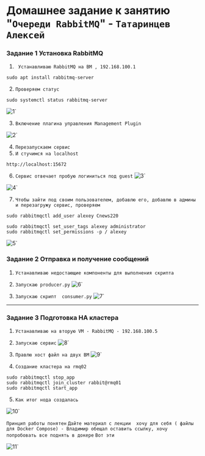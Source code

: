 # Домашнее задание к занятию "`Очереди RabbitMQ`" - `Татаринцев Алексей`



### Задание 1 Установка RabbitMQ


1. ` Устанавливаю RabbitMQ на ВМ , 192.168.100.1`
```
sudo apt install rabbitmq-server
```
2. `Проверяем статус`
```
sudo systemctl status rabbitmq-server
```
![1](https://github.com/Foxbeerxxx/RabbitMq/blob/main/img/img1.png)`

3. `Включение плагина управления Management Plugin`

![2](https://github.com/Foxbeerxxx/RabbitMq/blob/main/img/img2.png)`

4. `Перезапускаем сервис`
5. `И стучимся на localhost`
```
http://localhost:15672
```

6. `Сервис отвечает пробую логиниться под guest`
![3](https://github.com/Foxbeerxxx/RabbitMq/blob/main/img/img3.png)`

![4](https://github.com/Foxbeerxxx/RabbitMq/blob/main/img/img4.png)`

7. `Чтобы зайти под своим пользователем, добавлю его, добавлю в админы и перезагружу сервис, проверяем`
```
sudo rabbitmqctl add_user alexey Cnews220

sudo rabbitmqctl set_user_tags alexey administrator
sudo rabbitmqctl set_permissions -p / alexey 
```
![5](https://github.com/Foxbeerxxx/RabbitMq/blob/main/img/img5.png)`


### Задание 2  Отправка и получение сообщений

1. `Устанавливаю недостающие компоненты для выполнения скрипта`
2. `Запускаю producer.ру`
![6](https://github.com/Foxbeerxxx/RabbitMq/blob/main/img/img6.png)`

3. `Запускаю скрипт  consumer.py`
![7](https://github.com/Foxbeerxxx/RabbitMq/blob/main/img/img7.png)`




---

### Задание 3 Подготовка HA кластера


1. `Устанавливаю на вторую VM - RabbitMQ - 192.168.100.5`
2. `Запускаю сервис`
![8](https://github.com/Foxbeerxxx/RabbitMq/blob/main/img/img8.png)`

3. `Правлю хост файл на двух ВМ`
![9](https://github.com/Foxbeerxxx/RabbitMq/blob/main/img/img9.png)`

4. `Создание кластера на rmq02`
```
sudo rabbitmqctl stop_app
sudo rabbitmqctl join_cluster rabbit@rmq01
sudo rabbitmqctl start_app

```
5. `Как итог нода создалась`

![10](https://github.com/Foxbeerxxx/RabbitMq/blob/main/img/img10.png)`

`Принцип работы понятен`
`Дайте материал с лекции  хочу для себя ( файлы для Docker Compose) - Владимир обещал оставить ссылку, хочу попробовать все поднять в докере`
`Вот эти`

![11](https://github.com/Foxbeerxxx/RabbitMq/blob/main/img/img11.png)`
